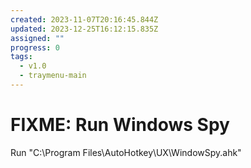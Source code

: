 ```yaml
---
created: 2023-11-07T20:16:45.844Z
updated: 2023-12-25T16:12:15.835Z
assigned: ""
progress: 0
tags:
  - v1.0
  - traymenu-main
---
```


# FIXME: Run Windows Spy

Run "C:\Program Files\AutoHotkey\UX\WindowSpy.ahk"
